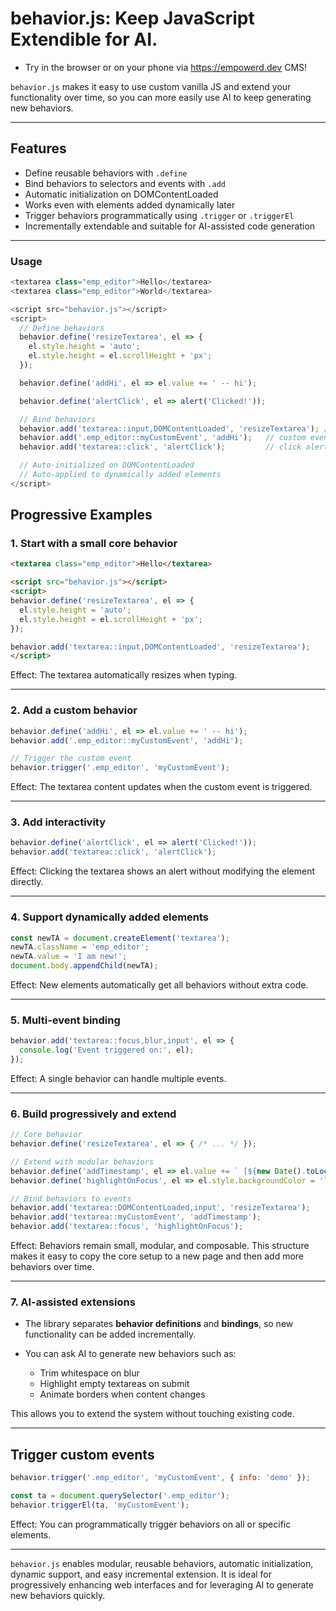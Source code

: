 # behavior.js: Keep JavaScript Extendible for AI.
- Try in the browser or on your phone via https://empowerd.dev CMS!

`behavior.js` makes it easy to use custom vanilla JS and extend your functionality over time, so you can more easily use AI to keep generating new behaviors.

---

## Features

* Define reusable behaviors with `.define`
* Bind behaviors to selectors and events with `.add`
* Automatic initialization on DOMContentLoaded
* Works even with elements added dynamically later 
* Trigger behaviors programmatically using `.trigger` or `.triggerEl`
* Incrementally extendable and suitable for AI-assisted code generation

---

### Usage
```js
<textarea class="emp_editor">Hello</textarea>
<textarea class="emp_editor">World</textarea>

<script src="behavior.js"></script>
<script>
  // Define behaviors
  behavior.define('resizeTextarea', el => {
    el.style.height = 'auto';
    el.style.height = el.scrollHeight + 'px';
  });

  behavior.define('addHi', el => el.value += ' -- hi');

  behavior.define('alertClick', el => alert('Clicked!'));

  // Bind behaviors
  behavior.add('textarea::input,DOMContentLoaded', 'resizeTextarea'); // auto-resize
  behavior.add('.emp_editor::myCustomEvent', 'addHi');   // custom event
  behavior.add('textarea::click', 'alertClick');         // click alert

  // Auto-initialized on DOMContentLoaded
  // Auto-applied to dynamically added elements
</script>
```

## Progressive Examples

### 1. Start with a small core behavior

```html
<textarea class="emp_editor">Hello</textarea>

<script src="behavior.js"></script>
<script>
behavior.define('resizeTextarea', el => {
  el.style.height = 'auto';
  el.style.height = el.scrollHeight + 'px';
});

behavior.add('textarea::input,DOMContentLoaded', 'resizeTextarea');
</script>
```

Effect: The textarea automatically resizes when typing.

---

### 2. Add a custom behavior

```js
behavior.define('addHi', el => el.value += ' -- hi');
behavior.add('.emp_editor::myCustomEvent', 'addHi');

// Trigger the custom event
behavior.trigger('.emp_editor', 'myCustomEvent');
```

Effect: The textarea content updates when the custom event is triggered.

---

### 3. Add interactivity

```js
behavior.define('alertClick', el => alert('Clicked!'));
behavior.add('textarea::click', 'alertClick');
```

Effect: Clicking the textarea shows an alert without modifying the element directly.

---

### 4. Support dynamically added elements

```js
const newTA = document.createElement('textarea');
newTA.className = 'emp_editor';
newTA.value = 'I am new!';
document.body.appendChild(newTA);
```

Effect: New elements automatically get all behaviors without extra code.

---

### 5. Multi-event binding

```js
behavior.add('textarea::focus,blur,input', el => {
  console.log('Event triggered on:', el);
});
```

Effect: A single behavior can handle multiple events.

---

### 6. Build progressively and extend

```js
// Core behavior
behavior.define('resizeTextarea', el => { /* ... */ });

// Extend with modular behaviors
behavior.define('addTimestamp', el => el.value += ` [${new Date().toLocaleTimeString()}]`);
behavior.define('highlightOnFocus', el => el.style.backgroundColor = 'lightyellow');

// Bind behaviors to events
behavior.add('textarea::DOMContentLoaded,input', 'resizeTextarea');
behavior.add('textarea::myCustomEvent', 'addTimestamp');
behavior.add('textarea::focus', 'highlightOnFocus');
```

Effect: Behaviors remain small, modular, and composable. This structure makes it easy to copy the core setup to a new page and then add more behaviors over time.

---

### 7. AI-assisted extensions

* The library separates **behavior definitions** and **bindings**, so new functionality can be added incrementally.
* You can ask AI to generate new behaviors such as:

  * Trim whitespace on blur
  * Highlight empty textareas on submit
  * Animate borders when content changes

This allows you to extend the system without touching existing code.

---

## Trigger custom events

```js
behavior.trigger('.emp_editor', 'myCustomEvent', { info: 'demo' });

const ta = document.querySelector('.emp_editor');
behavior.triggerEl(ta, 'myCustomEvent');
```

Effect: You can programmatically trigger behaviors on all or specific elements.

---

`behavior.js` enables modular, reusable behaviors, automatic initialization, dynamic support, and easy incremental extension. It is ideal for progressively enhancing web interfaces and for leveraging AI to generate new behaviors quickly.

